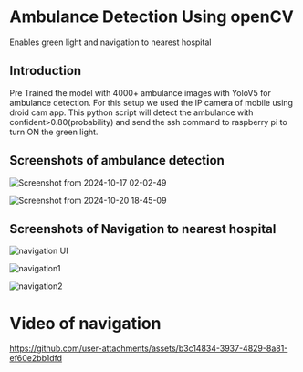 # Ambulance Detection Using openCV 
  Enables green light and navigation to nearest hospital

## Introduction
  Pre Trained the model with 4000+ ambulance images with YoloV5 for ambulance detection. For this setup we used the IP camera of mobile using droid cam app. This python script will detect the ambulance with confident>0.80(probability) and send the ssh command to raspberry pi to turn ON the green light.

## Screenshots of ambulance detection

![Screenshot from 2024-10-17 02-02-49](https://github.com/user-attachments/assets/15438382-25f8-4090-9ef6-c4500bb20e6f)

![Screenshot from 2024-10-20 18-45-09](https://github.com/user-attachments/assets/c48c77c5-ee1f-4b53-99cc-2616bee8a3ec)



## Screenshots of Navigation to nearest hospital

![navigation UI](https://github.com/user-attachments/assets/a4c1775b-1a1f-4e62-a4e5-c75327249775)


![navigation1](https://github.com/user-attachments/assets/d402f026-8c52-4360-abb2-1e112bffb36e)


![navigation2](https://github.com/user-attachments/assets/752c67ee-a3f5-4cc4-b8a0-11290da6ef50)

# Video of navigation



https://github.com/user-attachments/assets/b3c14834-3937-4829-8a81-ef60e2bb1dfd

